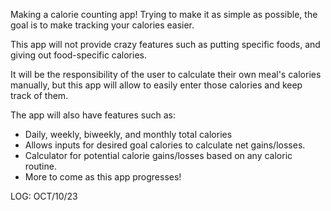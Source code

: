 Making a calorie counting app! Trying to make it as simple as possible, the goal is to make tracking your calories easier. 

This app will not provide crazy features such as putting specific foods, and giving out food-specific calories. 

It will be the responsibility of the user to calculate their own meal's calories manually, but this app will allow to easily enter those calories and keep track of them.

The app will also have features such as:
- Daily, weekly, biweekly, and monthly total calories
- Allows inputs for desired goal calories to calculate net gains/losses.
- Calculator for potential calorie gains/losses based on any caloric routine. 
- More to come as this app progresses!

LOG: OCT/10/23
